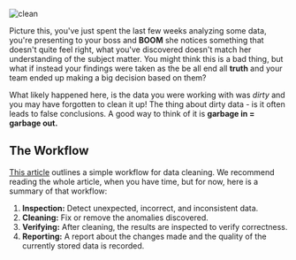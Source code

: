 

![clean](https://media.giphy.com/media/2tSk579HlpT7n8VOY9/giphy.gif)

Picture this, you've just spent the last few weeks analyzing some data, you're presenting to your boss and **BOOM** she notices something that doesn't quite feel right, what you've discovered doesn't match her understanding of the subject matter. You might think this is a bad thing, but what if instead your findings were taken as the be all end all **truth** and your team ended up making a big decision based on them? 

What likely happened here, is the data you were working with was _dirty_ and you may have forgotten to clean it up! The thing about dirty data - is it often leads to false conclusions. A good way to think of it is **garbage in = garbage out.**

## The Workflow

[This article](https://towardsdatascience.com/the-ultimate-guide-to-data-cleaning-3969843991d4) outlines a simple workflow for data cleaning. We recommend reading the whole article, when you have time, but for now, here is a summary of that workflow:

1. **Inspection:** Detect unexpected, incorrect, and inconsistent data.
2. **Cleaning:** Fix or remove the anomalies discovered.
3. **Verifying:** After cleaning, the results are inspected to verify correctness.
4. **Reporting:** A report about the changes made and the quality of the currently stored data is recorded.

